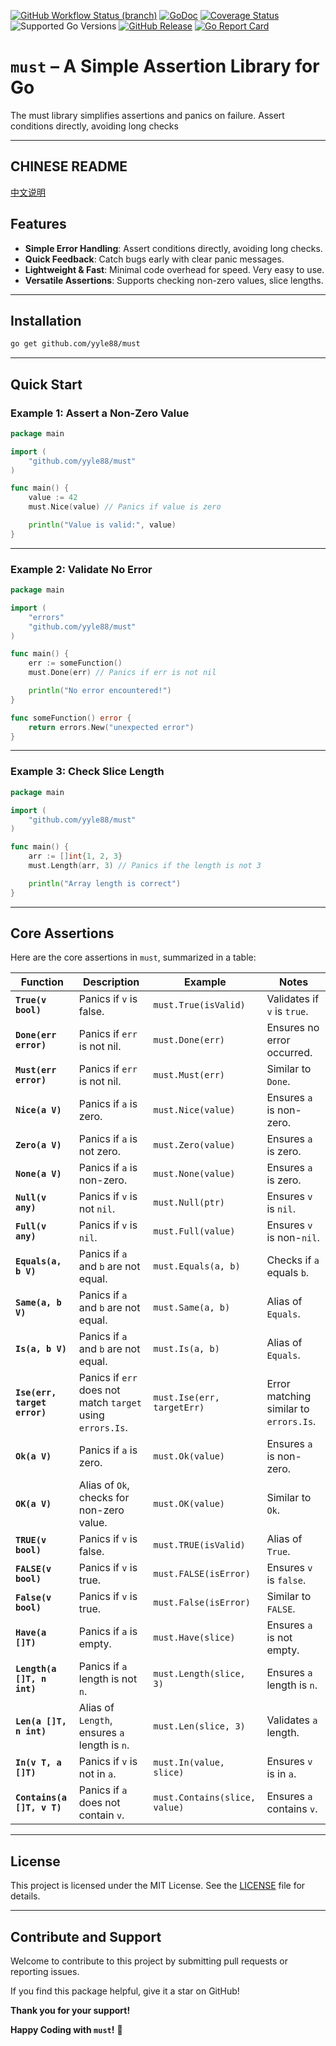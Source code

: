 [![GitHub Workflow Status (branch)](https://img.shields.io/github/actions/workflow/status/yyle88/must/release.yml?branch=main&label=BUILD)](https://github.com/yyle88/must/actions/workflows/release.yml?query=branch%3Amain)
[![GoDoc](https://pkg.go.dev/badge/github.com/yyle88/must)](https://pkg.go.dev/github.com/yyle88/must)
[![Coverage Status](https://img.shields.io/coveralls/github/yyle88/must/master.svg)](https://coveralls.io/github/yyle88/must?branch=main)
![Supported Go Versions](https://img.shields.io/badge/Go-1.22%2C%201.23-lightgrey.svg)
[![GitHub Release](https://img.shields.io/github/release/yyle88/must.svg)](https://github.com/yyle88/must/releases)
[![Go Report Card](https://goreportcard.com/badge/github.com/yyle88/must)](https://goreportcard.com/report/github.com/yyle88/must)

# `must` – A Simple Assertion Library for Go

The must library simplifies assertions and panics on failure. Assert conditions directly, avoiding long checks

---

## CHINESE README

[中文说明](README.zh.md)

## Features

- **Simple Error Handling**: Assert conditions directly, avoiding long checks.
- **Quick Feedback**: Catch bugs early with clear panic messages.
- **Lightweight & Fast**: Minimal code overhead for speed. Very easy to use.
- **Versatile Assertions**: Supports checking non-zero values, slice lengths.

---

## Installation

```bash
go get github.com/yyle88/must
```

---

## Quick Start

### Example 1: Assert a Non-Zero Value

```go
package main

import (
	"github.com/yyle88/must"
)

func main() {
	value := 42
	must.Nice(value) // Panics if value is zero

	println("Value is valid:", value)
}
```

---

### Example 2: Validate No Error

```go
package main

import (
	"errors"
	"github.com/yyle88/must"
)

func main() {
	err := someFunction()
	must.Done(err) // Panics if err is not nil

	println("No error encountered!")
}

func someFunction() error {
	return errors.New("unexpected error")
}
```

---

### Example 3: Check Slice Length

```go
package main

import (
	"github.com/yyle88/must"
)

func main() {
	arr := []int{1, 2, 3}
	must.Length(arr, 3) // Panics if the length is not 3

	println("Array length is correct")
}
```

---

## Core Assertions

Here are the core assertions in `must`, summarized in a table:

| **Function**                 | **Description**                                            | **Example**                   | **Notes**                              |
|------------------------------|------------------------------------------------------------|-------------------------------|----------------------------------------|
| **`True(v bool)`**           | Panics if `v` is false.                                    | `must.True(isValid)`          | Validates if `v` is `true`.            |
| **`Done(err error)`**        | Panics if `err` is not nil.                                | `must.Done(err)`              | Ensures no error occurred.             |
| **`Must(err error)`**        | Panics if `err` is not nil.                                | `must.Must(err)`              | Similar to `Done`.                     |
| **`Nice(a V)`**              | Panics if `a` is zero.                                     | `must.Nice(value)`            | Ensures `a` is non-zero.               |
| **`Zero(a V)`**              | Panics if `a` is not zero.                                 | `must.Zero(value)`            | Ensures `a` is zero.                   |
| **`None(a V)`**              | Panics if `a` is non-zero.                                 | `must.None(value)`            | Ensures `a` is zero.                   |
| **`Null(v any)`**            | Panics if `v` is not `nil`.                                | `must.Null(ptr)`              | Ensures `v` is `nil`.                  |
| **`Full(v any)`**            | Panics if `v` is `nil`.                                    | `must.Full(value)`            | Ensures `v` is non-`nil`.              |
| **`Equals(a, b V)`**         | Panics if `a` and `b` are not equal.                       | `must.Equals(a, b)`           | Checks if `a` equals `b`.              |
| **`Same(a, b V)`**           | Panics if `a` and `b` are not equal.                       | `must.Same(a, b)`             | Alias of `Equals`.                     |
| **`Is(a, b V)`**             | Panics if `a` and `b` are not equal.                       | `must.Is(a, b)`               | Alias of `Equals`.                     |
| **`Ise(err, target error)`** | Panics if `err` does not match `target` using `errors.Is`. | `must.Ise(err, targetErr)`    | Error matching similar to `errors.Is`. |
| **`Ok(a V)`**                | Panics if `a` is zero.                                     | `must.Ok(value)`              | Ensures `a` is non-zero.               |
| **`OK(a V)`**                | Alias of `Ok`, checks for non-zero value.                  | `must.OK(value)`              | Similar to `Ok`.                       |
| **`TRUE(v bool)`**           | Panics if `v` is false.                                    | `must.TRUE(isValid)`          | Alias of `True`.                       |
| **`FALSE(v bool)`**          | Panics if `v` is true.                                     | `must.FALSE(isError)`         | Ensures `v` is `false`.                |
| **`False(v bool)`**          | Panics if `v` is true.                                     | `must.False(isError)`         | Similar to `FALSE`.                    |
| **`Have(a []T)`**            | Panics if `a` is empty.                                    | `must.Have(slice)`            | Ensures `a` is not empty.              |
| **`Length(a []T, n int)`**   | Panics if `a` length is not `n`.                           | `must.Length(slice, 3)`       | Ensures `a` length is `n`.             |
| **`Len(a []T, n int)`**      | Alias of `Length`, ensures `a` length is `n`.              | `must.Len(slice, 3)`          | Validates `a` length.                  |
| **`In(v T, a []T)`**         | Panics if `v` is not in `a`.                               | `must.In(value, slice)`       | Ensures `v` is in `a`.                 |
| **`Contains(a []T, v T)`**   | Panics if `a` does not contain `v`.                        | `must.Contains(slice, value)` | Ensures `a` contains `v`.              |

---

## License

This project is licensed under the MIT License. See the [LICENSE](LICENSE) file for details.

---

## Contribute and Support

Welcome to contribute to this project by submitting pull requests or reporting issues.

If you find this package helpful, give it a star on GitHub!

**Thank you for your support!**

**Happy Coding with `must`!** 🎉
